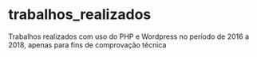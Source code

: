 # trabalhos_realizados
Trabalhos realizados com uso do PHP e Wordpress no período de 2016 a 2018, apenas para fins de comprovação técnica

